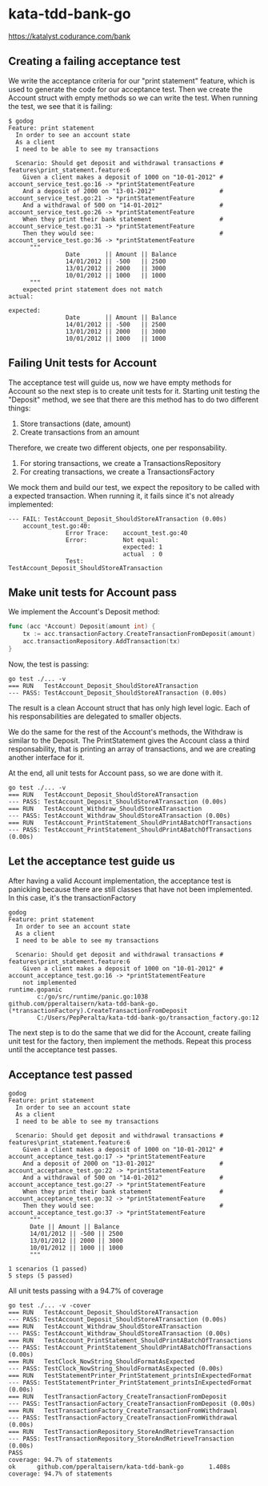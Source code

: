 # kata-tdd-bank-go
https://katalyst.codurance.com/bank


## Creating a failing acceptance test 
We write the acceptance criteria for our "print statement" feature, which is used to generate the code for our acceptance test. Then we create the Account struct with empty methods so we can write the test. When running the test, we see that it is failing:

``` gherkin
$ godog
Feature: print statement
  In order to see an account state
  As a client
  I need to be able to see my transactions

  Scenario: Should get deposit and withdrawal transactions # features\print_statement.feature:6
    Given a client makes a deposit of 1000 on "10-01-2012" # account_service_test.go:16 -> *printStatementFeature
    And a deposit of 2000 on "13-01-2012"                  # account_service_test.go:21 -> *printStatementFeature
    And a withdrawal of 500 on "14-01-2012"                # account_service_test.go:26 -> *printStatementFeature
    When they print their bank statement                   # account_service_test.go:31 -> *printStatementFeature
    Then they would see:                                   # account_service_test.go:36 -> *printStatementFeature
      """
                Date       || Amount || Balance
                14/01/2012 || -500   || 2500
                13/01/2012 || 2000   || 3000
                10/01/2012 || 1000   || 1000
      """
    expected print statement does not match
actual:

expected:
                Date       || Amount || Balance
                14/01/2012 || -500   || 2500
                13/01/2012 || 2000   || 3000
                10/01/2012 || 1000   || 1000
```


## Failing Unit tests for Account
The acceptance test will guide us, now we have empty methods for Account so the next step is to create unit tests for it. Starting unit testing the "Deposit" method, we see that there are this method has to do two different things:
1. Store transactions (date, amount)
2. Create transactions from an amount

Therefore, we create two different objects, one per responsability.
1. For storing transactions, we create a TransactionsRepository
2. For creating transactions, we create a TransactionsFactory

We mock them and build our test, we expect the repository to be called with a expected transaction. When running it, it fails since it's not already implemented:

``` gherkin
--- FAIL: TestAccount_Deposit_ShouldStoreATransaction (0.00s)
    account_test.go:40:
                Error Trace:    account_test.go:40
                Error:          Not equal:
                                expected: 1
                                actual  : 0
                Test:           TestAccount_Deposit_ShouldStoreATransaction
```

## Make unit tests for Account pass

We implement the Account's Deposit method:

```go
func (acc *Account) Deposit(amount int) {
	tx := acc.transactionFactory.CreateTransactionFromDeposit(amount)
	acc.transactionRepository.AddTransaction(tx)
}
```

Now, the test is passing:

``` gherkin
go test ./... -v
=== RUN   TestAccount_Deposit_ShouldStoreATransaction
--- PASS: TestAccount_Deposit_ShouldStoreATransaction (0.00s)
```


The result is a clean Account struct that has only high level logic. Each of his responsabilities are delegated to smaller objects.

We do the same for the rest of the Account's methods, the Withdraw is similar to the Deposit. The PrintStatement gives the Account class a third responsability, that is printing an array of transactions, and we are creating another interface for it.

At the end, all unit tests for Account pass, so we are done with it.
```
go test ./... -v
=== RUN   TestAccount_Deposit_ShouldStoreATransaction
--- PASS: TestAccount_Deposit_ShouldStoreATransaction (0.00s)
=== RUN   TestAccount_Withdraw_ShouldStoreATransaction
--- PASS: TestAccount_Withdraw_ShouldStoreATransaction (0.00s)
=== RUN   TestAccount_PrintStatement_ShouldPrintABatchOfTransactions
--- PASS: TestAccount_PrintStatement_ShouldPrintABatchOfTransactions (0.00s)
```

## Let the acceptance test guide us

After having a valid Account implementation, the acceptance test is panicking because there are still classes that have not been implemented. In this case, it's the transactionFactory

``` gherkin
godog
Feature: print statement
  In order to see an account state
  As a client
  I need to be able to see my transactions

  Scenario: Should get deposit and withdrawal transactions # features\print_statement.feature:6
    Given a client makes a deposit of 1000 on "10-01-2012" # account_acceptance_test.go:16 -> *printStatementFeature
    not implemented
runtime.gopanic
        c:/go/src/runtime/panic.go:1038
github.com/pperaltaisern/kata-tdd-bank-go.(*transactionFactory).CreateTransactionFromDeposit
        C:/Users/PepPeralta/kata-tdd-bank-go/transaction_factory.go:12
```

The next step is to do the same that we did for the Account, create failing unit test for the factory, then implement the methods. Repeat this process until the acceptance test passes.

## Acceptance test passed

``` gherkin
godog
Feature: print statement
  In order to see an account state
  As a client
  I need to be able to see my transactions

  Scenario: Should get deposit and withdrawal transactions # features\print_statement.feature:6
    Given a client makes a deposit of 1000 on "10-01-2012" # account_acceptance_test.go:17 -> *printStatementFeature
    And a deposit of 2000 on "13-01-2012"                  # account_acceptance_test.go:22 -> *printStatementFeature
    And a withdrawal of 500 on "14-01-2012"                # account_acceptance_test.go:27 -> *printStatementFeature
    When they print their bank statement                   # account_acceptance_test.go:32 -> *printStatementFeature
    Then they would see:                                   # account_acceptance_test.go:37 -> *printStatementFeature
      """
      Date || Amount || Balance
      14/01/2012 || -500 || 2500
      13/01/2012 || 2000 || 3000
      10/01/2012 || 1000 || 1000
      """

1 scenarios (1 passed)
5 steps (5 passed)
```

All unit tests passing with a 94.7% of coverage

```
go test ./... -v -cover
=== RUN   TestAccount_Deposit_ShouldStoreATransaction
--- PASS: TestAccount_Deposit_ShouldStoreATransaction (0.00s)
=== RUN   TestAccount_Withdraw_ShouldStoreATransaction
--- PASS: TestAccount_Withdraw_ShouldStoreATransaction (0.00s)
=== RUN   TestAccount_PrintStatement_ShouldPrintABatchOfTransactions        
--- PASS: TestAccount_PrintStatement_ShouldPrintABatchOfTransactions (0.00s)
=== RUN   TestClock_NowString_ShouldFormatAsExpected
--- PASS: TestClock_NowString_ShouldFormatAsExpected (0.00s)
=== RUN   TestStatementPrinter_PrintStatement_printsInExpectedFormat        
--- PASS: TestStatementPrinter_PrintStatement_printsInExpectedFormat (0.00s)
=== RUN   TestTransactionFactory_CreateTransactionFromDeposit
--- PASS: TestTransactionFactory_CreateTransactionFromDeposit (0.00s)
=== RUN   TestTransactionFactory_CreateTransactionFromWithdrawal
--- PASS: TestTransactionFactory_CreateTransactionFromWithdrawal (0.00s)
=== RUN   TestTransactionRepository_StoreAndRetrieveTransaction
--- PASS: TestTransactionRepository_StoreAndRetrieveTransaction (0.00s)
PASS
coverage: 94.7% of statements
ok      github.com/pperaltaisern/kata-tdd-bank-go       1.408s  coverage: 94.7% of statements
```